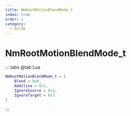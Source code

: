 ```yaml
---
title: NmRootMotionBlendMode_t
index: true
order: 2
category:
  - Guide
---
```


# NmRootMotionBlendMode_t
::: tabs
@tab Lua
```lua
NmRootMotionBlendMode_t = {
    Blend = 0x0,
    Additive = 0x1,
    IgnoreSource = 0x2,
    IgnoreTarget = 0x3
}
```
:::